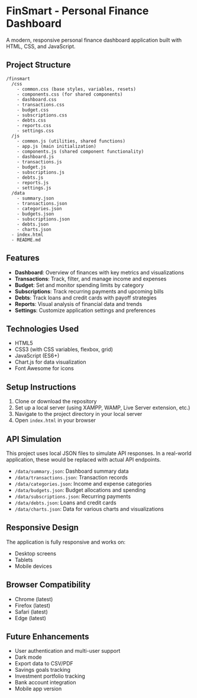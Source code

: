 # FinSmart - Personal Finance Dashboard

A modern, responsive personal finance dashboard application built with HTML, CSS, and JavaScript.

## Project Structure

```
/finsmart
  /css
    - common.css (base styles, variables, resets)
    - components.css (for shared components)
    - dashboard.css
    - transactions.css
    - budget.css
    - subscriptions.css
    - debts.css
    - reports.css
    - settings.css
  /js
    - common.js (utilities, shared functions)
    - app.js (main initialization)
    - components.js (shared component functionality)
    - dashboard.js
    - transactions.js
    - budget.js
    - subscriptions.js
    - debts.js
    - reports.js
    - settings.js
  /data
    - summary.json
    - transactions.json
    - categories.json
    - budgets.json
    - subscriptions.json
    - debts.json
    - charts.json
  - index.html
  - README.md
```

## Features

- **Dashboard**: Overview of finances with key metrics and visualizations
- **Transactions**: Track, filter, and manage income and expenses
- **Budget**: Set and monitor spending limits by category
- **Subscriptions**: Track recurring payments and upcoming bills
- **Debts**: Track loans and credit cards with payoff strategies
- **Reports**: Visual analysis of financial data and trends
- **Settings**: Customize application settings and preferences

## Technologies Used

- HTML5
- CSS3 (with CSS variables, flexbox, grid)
- JavaScript (ES6+)
- Chart.js for data visualization
- Font Awesome for icons

## Setup Instructions

1. Clone or download the repository
2. Set up a local server (using XAMPP, WAMP, Live Server extension, etc.)
3. Navigate to the project directory in your local server
4. Open `index.html` in your browser

## API Simulation

This project uses local JSON files to simulate API responses. In a real-world application, these would be replaced with actual API endpoints.

- `/data/summary.json`: Dashboard summary data
- `/data/transactions.json`: Transaction records
- `/data/categories.json`: Income and expense categories
- `/data/budgets.json`: Budget allocations and spending
- `/data/subscriptions.json`: Recurring payments
- `/data/debts.json`: Loans and credit cards
- `/data/charts.json`: Data for various charts and visualizations

## Responsive Design

The application is fully responsive and works on:
- Desktop screens
- Tablets
- Mobile devices

## Browser Compatibility

- Chrome (latest)
- Firefox (latest)
- Safari (latest)
- Edge (latest)

## Future Enhancements

- User authentication and multi-user support
- Dark mode
- Export data to CSV/PDF
- Savings goals tracking
- Investment portfolio tracking
- Bank account integration
- Mobile app version